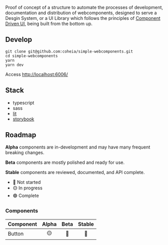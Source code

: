 Proof of concept of a structure to automate the processes of development, documentation and distribution of webcomponents, designed to serve a Desgin System, or a UI Library which follows the principles of [Component Driven UI](https://www.componentdriven.org/), being built from the bottom up.

## Develop
```console
git clone git@github.com:coheia/simple-webcomponents.git
cd simple-webcomponents
yarn
yarn dev
```

Access [http://localhost:6006/](http://localhost:6006/)

## Stack
- typescript
- sass
- [lit](https://lit.dev/)
- [storybook](https://storybook.js.org/)

## Roadmap

**Alpha** components are in-development and may have many frequent breaking
changes.

**Beta** components are mostly polished and ready for use.

**Stable** components are reviewed, documented, and API complete.

-   🔴 Not started
-   🟡 In progress
-   🟢 Complete

### Components

Component                     | Alpha | Beta  | Stable
----------------------------- | :---: | :---: | :---:
Button                        | 🟡    | 🔴    | 🔴
